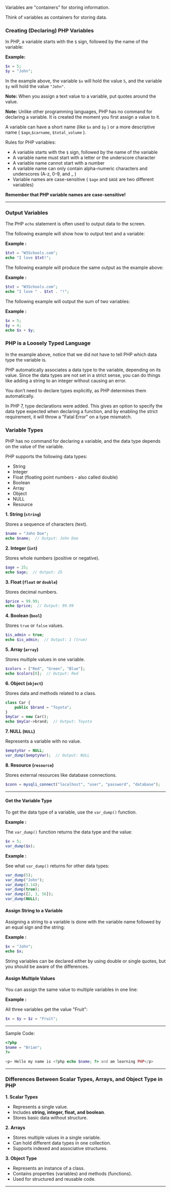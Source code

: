 Variables are "containers" for storing information.

Think of variables as containers for storing data.

### Creating (Declaring) PHP Variables

In PHP, a variable starts with the `$` sign, followed by the name of the variable:

**Example:**

```php
$x = 5;
$y = "John";
```

In the example above, the variable `$x` will hold the value `5`, and the variable `$y` will hold the value `"John"`.

**Note:** When you assign a text value to a variable, put quotes around the value.

**Note:** Unlike other programming languages, PHP has no command for declaring a variable. It is created the moment you first assign a value to it.

A variable can have a short name (like `$x` and `$y` ) or a more descriptive name ( `$age`,`$carname`, `$total_volume` ).

Rules for PHP variables:

- A variable starts with the `$` sign, followed by the name of the variable
- A variable name must start with a letter or the underscore character
- A variable name cannot start with a number
- A variable name can only contain alpha-numeric characters and underscores (A-z, 0-9, and \_ )
- Variable names are case-sensitive ( `$age` and `$AGE` are two different variables)

**Remember that PHP variable names are case-sensitive!**



---

### Output Variables

The PHP `echo` statement is often used to output data to the screen.

The following example will show how to output text and a variable:

**Example :**

```php
$txt = "W3Schools.com";
echo "I love $txt!";
```

The following example will produce the same output as the example above:

**Example :**

```php
$txt = "W3Schools.com";
echo "I love " . $txt . "!";
```

The following example will output the sum of two variables:

**Example :**

```php
$x = 5;
$y = 4;
echo $x + $y;
```


### PHP is a Loosely Typed Language

In the example above, notice that we did not have to tell PHP which data type the variable is.

PHP automatically associates a data type to the variable, depending on its value. Since the data types are not set in a strict sense, you can do things like adding a string to an integer without causing an error.

You don’t need to declare types explicitly, as PHP determines them automatically.

In PHP 7, type declarations were added. This gives an option to specify the data type expected when declaring a function, and by enabling the strict requirement, it will throw a "Fatal Error" on a type mismatch.

### Variable Types

PHP has no command for declaring a variable, and the data type depends on the value of the variable.

PHP supports the following data types:

- String
- Integer
- Float (floating point numbers - also called double)
- Boolean
- Array
- Object
- NULL
- Resource

**1. String (`string`)**

Stores a sequence of characters (text).

```php
$name = "John Doe";
echo $name;  // Output: John Doe
```

**2. Integer (`int`)**

Stores whole numbers (positive or negative).

```php
$age = 25;
echo $age;  // Output: 25
```

**3. Float (`float` or `double`)**

Stores decimal numbers.

```php
$price = 99.99;
echo $price;  // Output: 99.99
```

**4. Boolean (`bool`)**

Stores `true` or `false` values.

```php
$is_admin = true;
echo $is_admin;  // Output: 1 (true)
```

**5. Array (`array`)**

Stores multiple values in one variable.

```php
$colors = ["Red", "Green", "Blue"];
echo $colors[0];  // Output: Red
```

**6. Object (`object`)**

Stores data and methods related to a class.

```php
class Car {
    public $brand = "Toyota";
}
$myCar = new Car();
echo $myCar->brand;  // Output: Toyota
```

**7. NULL (`NULL`)**

Represents a variable with no value.

```php
$emptyVar = NULL;
var_dump($emptyVar);  // Output: NULL
```

**8. Resource (`resource`)**

Stores external resources like database connections.

```php
$conn = mysqli_connect("localhost", "user", "password", "database");
```

---

#### Get the Variable Type

To get the data type of a variable, use the `var_dump()` function.

**Example :**

The `var_dump()` function returns the data type and the value:

```php
$x = 5;
var_dump($x);
```

**Example :**

See what `var_dump()` returns for other data types:

```php
var_dump(5);
var_dump("John");
var_dump(3.14);
var_dump(true);
var_dump([2, 3, 56]);
var_dump(NULL);
```

#### Assign String to a Variable

Assigning a string to a variable is done with the variable name followed by an equal sign and the string:

**Example :**

```php
$x = "John";
echo $x;
```

String variables can be declared either by using double or single quotes, but you should be aware of the differences.

#### Assign Multiple Values

You can assign the same value to multiple variables in one line:

**Example :**

All three variables get the value "Fruit":

```php
$x = $y = $z = "Fruit";
```

---


Sample Code:

```php
<?php
$name = "Brian";
?> 

<p> Hello my name is <?php echo $name; ?> and am learning PHP</p>

```

---

### Differences Between Scalar Types, Arrays, and Object Type in PHP

**1. Scalar Types**  

- Represents a single value.  
- Includes **string, integer, float, and boolean**.  
- Stores basic data without structure.  

**2. Arrays**  

- Stores multiple values in a single variable.  
- Can hold different data types in one collection.  
- Supports indexed and associative structures.  

**3. Object Type**  

- Represents an instance of a class.  
- Contains properties (variables) and methods (functions).  
- Used for structured and reusable code.  

---

